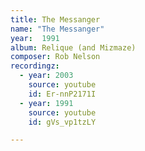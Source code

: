 ```yaml
---
title: The Messanger
name: "The Messanger"
year:  1991
album: Relique (and Mizmaze)
composer: Rob Nelson
recordingz:
  - year: 2003
    source: youtube
    id: Er-nnP2171I
  - year: 1991
    source: youtube
    id: gVs_vp1tzLY

---
```


